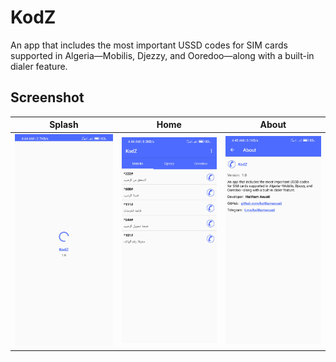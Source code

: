 # KodZ
An app that includes the most important USSD codes for SIM cards supported in Algeria—Mobilis, Djezzy, and Ooredoo—along with a built-in dialer feature.

## Screenshot

Splash | Home | About
--- | --- | ---
![](https://raw.githubusercontent.com/haithamaouati/KodZ/refs/heads/main/screenshot_1.jpg) | ![](https://raw.githubusercontent.com/haithamaouati/KodZ/refs/heads/main/screenshot_2.jpg) | ![](https://raw.githubusercontent.com/haithamaouati/KodZ/refs/heads/main/screenshot_3.jpg)
